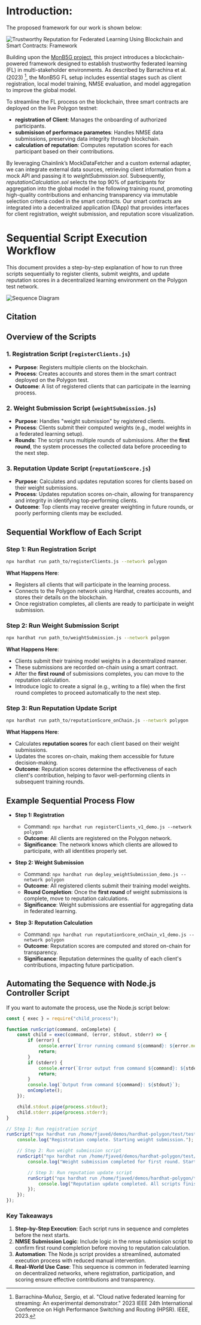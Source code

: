 # Introduction: 
The proposed framework for our work is shown below:

![Trustworthy Reputation for Federated Learning Using Blockchain and Smart Contracts: Framework](https://github.com/farhanajaved/Trust_Reputation_Blockchain_Demo/blob/main/Trust_FL_Blockchain_Framework.png)



Building upon the [MonB5G project](https://www.monb5g.eu), this project introduces a blockchain-powered framework designed to establish trustworthy federated learning (FL) in multi-stakeholder environments. As described by Barrachina et al. (2023) [^1], the MonB5G FL setup includes essential stages such as client registration, local model training, NMSE evaluation, and model aggregation to improve the global model.

To streamline the FL process on the blockchain, three smart contracts are deployed on the live Polygon testnet:

- **registration of Client**: Manages the onboarding of authorized participants.
- **submisison of performace parametes**: Handles NMSE data submissions, preserving data integrity through blockchain.
- **calculation of reputation**: Computes reputation scores for each participant based on their contributions.


By leveraging Chainlink’s MockDataFetcher and a custom external adapter, we can integrate external data sources, retrieving client information from a mock API and passing it to *weightSubmission.sol*. Subsequently, *reputationCalculation.sol* selects the top 90% of participants for aggregation into the global model in the following training round, promoting high-quality contributions and enhancing transparency via immutable selection criteria coded in the smart contracts.
Our smart contracts are integrated into a decentralized application (DApp) that provides interfaces for client registration, weight submission, and reputation score visualization.


# Sequential Script Execution Workflow

This document provides a step-by-step explanation of how to run three scripts sequentially to register clients, submit weights, and update reputation scores in a decentralized learning environment on the Polygon test network.


![Sequence Diagram](https://github.com/farhanajaved/Trust_Reputation_Blockchain_Demo/blob/main/Sequence_diagram.png)



## Citation

[^1]: Barrachina-Muñoz, Sergio, et al. "Cloud native federated learning for streaming: An experimental demonstrator." 2023 IEEE 24th International Conference on High Performance Switching and Routing (HPSR). IEEE, 2023.


## Overview of the Scripts

### 1. Registration Script (`registerClients.js`)
- **Purpose**: Registers multiple clients on the blockchain.
- **Process**: Creates accounts and stores them in the smart contract deployed on the Polygon test.
- **Outcome**: A list of registered clients that can participate in the learning process.

### 2. Weight Submission Script (`weightSubmission.js`)
- **Purpose**: Handles "weight submission" by registered clients.
- **Process**: Clients submit their computed weights (e.g., model weights in a federated learning setup).
- **Rounds**: The script runs multiple rounds of submissions. After the **first round**, the system processes the collected data before proceeding to the next step.

### 3. Reputation Update Script (`reputationScore.js`)
- **Purpose**: Calculates and updates reputation scores for clients based on their weight submissions.
- **Process**: Updates reputation scores on-chain, allowing for transparency and integrity in identifying top-performing clients.
- **Outcome**: Top clients may receive greater weighting in future rounds, or poorly performing clients may be excluded.

## Sequential Workflow of Each Script

### Step 1: Run Registration Script
```bash
npx hardhat run path_to/registerClients.js --network polygon
```
**What Happens Here**:
- Registers all clients that will participate in the learning process.
- Connects to the Polygon network using Hardhat, creates accounts, and stores their details on the blockchain.
- Once registration completes, all clients are ready to participate in weight submission.

### Step 2: Run Weight Submission Script
```bash
npx hardhat run path_to/weightSubmission.js --network polygon
```
**What Happens Here**:
- Clients submit their training model weights in a decentralized manner.
- These submissions are recorded on-chain using a smart contract.
- After the **first round** of submissions completes, you can move to the reputation calculation.
- Introduce logic to create a signal (e.g., writing to a file) when the first round completes to proceed automatically to the next step.

### Step 3: Run Reputation Update Script
```bash
npx hardhat run path_to/reputationScore_onChain.js --network polygon
```
**What Happens Here**:
- Calculates **reputation scores** for each client based on their weight submissions.
- Updates the scores on-chain, making them accessible for future decision-making.
- **Outcome**: Reputation scores determine the effectiveness of each client's contribution, helping to favor well-performing clients in subsequent training rounds.

## Example Sequential Process Flow

- **Step 1: Registration**
  - Command: `npx hardhat run registerClients_v1_demo.js --network polygon`
  - **Outcome**: All clients are registered on the Polygon network.
  - **Significance**: The network knows which clients are allowed to participate, with all identities properly set.

- **Step 2: Weight Submission**
  - Command: `npx hardhat run deploy_weightSubmission_demo.js --network polygon`
  - **Outcome**: All registered clients submit their training model weights.
  - **Round Completion**: Once the **first round** of weight submissions is complete, move to reputation calculations.
  - **Significance**: Weight submissions are essential for aggregating data in federated learning.

- **Step 3: Reputation Calculation**
  - Command: `npx hardhat run reputationScore_onChain_v1_demo.js --network polygon`
  - **Outcome**: Reputation scores are computed and stored on-chain for transparency.
  - **Significance**: Reputation determines the quality of each client's contributions, impacting future participation.

## Automating the Sequence with Node.js Controller Script

If you want to automate the process, use the Node.js script below:

```javascript
const { exec } = require("child_process");

function runScript(command, onComplete) {
    const child = exec(command, (error, stdout, stderr) => {
        if (error) {
            console.error(`Error running command ${command}: ${error.message}`);
            return;
        }
        if (stderr) {
            console.error(`Error output from command ${command}: ${stderr}`);
            return;
        }
        console.log(`Output from command ${command}: ${stdout}`);
        onComplete();
    });

    child.stdout.pipe(process.stdout);
    child.stderr.pipe(process.stderr);
}

// Step 1: Run registration script
runScript("npx hardhat run /home/fjaved/demos/hardhat-polygon/test/test_FL/Plots_FL/registeration/registerClients_v1_demo.js --network polygon", () => {
    console.log("Registration complete. Starting weight submission.");

    // Step 2: Run weight submission script
    runScript("npx hardhat run /home/fjaved/demos/hardhat-polygon/test/test_FL/weightSubmission/deploy_weightSubmission_demo.js --network polygon", () => {
        console.log("Weight submission completed for first round. Starting reputation update.");

        // Step 3: Run reputation update script
        runScript("npx hardhat run /home/fjaved/demos/hardhat-polygon/test/reputationscore/reputationScore_onChain_v1_demo.js --network polygon", () => {
            console.log("Reputation update completed. All scripts finished.");
        });
    });
});
```

### Key Takeaways
1. **Step-by-Step Execution**: Each script runs in sequence and completes before the next starts.
2. **NMSE Submission Logic**: Include logic in the nmse submission script to confirm first round completion before moving to reputation calculation.
3. **Automation**: The Node.js script provides a streamlined, automated execution process with reduced manual intervention.
4. **Real-World Use Case**: This sequence is common in federated learning on decentralized networks, where registration, participation, and scoring ensure effective contributions and transparency.



